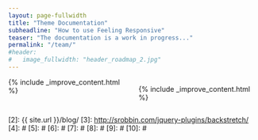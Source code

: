 ```yaml
---
layout: page-fullwidth
title: "Theme Documentation"
subheadline: "How to use Feeling Responsive"
teaser: "The documentation is a work in progress..."
permalink: "/team/"
#header:
#   image_fullwidth: "header_roadmap_2.jpg"
---
```



<div class="medium-8 medium-pull-4 columns" markdown="1">
{% include _improve_content.html %}



{% include _improve_content.html %}

</div><!-- /.medium-8.columns -->
</div><!-- /.row -->

 [1]: http://kramdown.gettalong.org/converter/html.html#toc
 [2]: {{ site.url }}/blog/
 [3]: http://srobbin.com/jquery-plugins/backstretch/
 [4]: #
 [5]: #
 [6]: #
 [7]: #
 [8]: #
 [9]: #
 [10]: #
